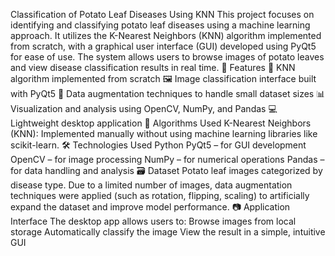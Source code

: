 Classification of Potato Leaf Diseases Using KNN
This project focuses on identifying and classifying potato leaf diseases using a machine learning approach. It utilizes the K-Nearest Neighbors (KNN) algorithm implemented from scratch, with a graphical user interface (GUI) developed using PyQt5 for ease of use. The system allows users to browse images of potato leaves and view disease classification results in real time.
📌 Features
🧪 KNN algorithm implemented from scratch
🖼️ Image classification interface built with PyQt5
🔄 Data augmentation techniques to handle small dataset sizes
📊 Visualization and analysis using OpenCV, NumPy, and Pandas
💻 Lightweight desktop application
🧠 Algorithms Used
K-Nearest Neighbors (KNN): Implemented manually without using machine learning libraries like scikit-learn.
🛠 Technologies Used
Python
PyQt5 – for GUI development
OpenCV – for image processing
NumPy – for numerical operations
Pandas – for data handling and analysis
🗃 Dataset
Potato leaf images categorized by disease type.
Due to a limited number of images, data augmentation techniques were applied (such as rotation, flipping, scaling) to artificially expand the dataset and improve model performance.
📷 Application Interface
The desktop app allows users to:
Browse images from local storage
Automatically classify the image
View the result in a simple, intuitive GUI
